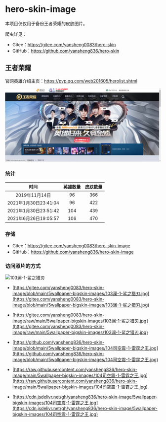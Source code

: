 # hero-skin-image

本项目仅仅用于备份王者荣耀的皮肤图片。

爬虫详见：

- Gitee：<https://gitee.com/yansheng0083/hero-skin>
- GitHub：<https://github.com/yansheng836/hero-skin>

## 王者荣耀

官网英雄介绍主页：<https://pvp.qq.com/web201605/herolist.shtml>

![1624789982833](assets/1624789982833.png)

### 统计

|         时间          | 英雄数量 | 皮肤数量 |
| :-------------------: | :------: | :------: |
|    2019年11月14日     |    96    |   366    |
| 2021年1月30日23:41:04 |    96    |   422    |
| 2021年1月30日23:51:42 |   104    |   439    |
| 2021年6月26日19:05:57 |   106    |   470    |

### 存储

- Gitee：<https://gitee.com/yansheng0083/hero-skin-image>
- GitHub：<https://github.com/yansheng836/hero-skin-image>

### 访问照片的方式

![103澜-1-鲨之猎刃](https://cdn.jsdelivr.net/gh/yansheng836/hero-skin-image/5wallpaper-bigskin-images/103%E6%BE%9C-1-%E9%B2%A8%E4%B9%8B%E7%8C%8E%E5%88%83.jpg)

- [https://gitee.com/yansheng0083/hero-skin-image/blob/main/5wallpaper-bigskin-images/103澜-1-鲨之猎刃.jpg](https://gitee.com/yansheng0083/hero-skin-image/blob/main/5wallpaper-bigskin-images/103澜-1-鲨之猎刃.jpg)
- [https://gitee.com/yansheng0083/hero-skin-image/raw/main/5wallpaper-bigskin-images/103澜-1-鲨之猎刃.jpg](https://gitee.com/yansheng0083/hero-skin-image/raw/main/5wallpaper-bigskin-images/103澜-1-鲨之猎刃.jpg)

- [https://github.com/yansheng836/hero-skin-image/blob/main/5wallpaper-bigskin-images/104司空震-1-雷霆之王.jpg](https://github.com/yansheng836/hero-skin-image/blob/main/5wallpaper-bigskin-images/104司空震-1-雷霆之王.jpg)
- [https://raw.githubusercontent.com/yansheng836/hero-skin-image/main/5wallpaper-bigskin-images/104司空震-1-雷霆之王.jpg](https://raw.githubusercontent.com/yansheng836/hero-skin-image/main/5wallpaper-bigskin-images/104司空震-1-雷霆之王.jpg)
- [https://cdn.jsdelivr.net/gh/yansheng836/hero-skin-image/5wallpaper-bigskin-images/104司空震-1-雷霆之王.jpg](https://cdn.jsdelivr.net/gh/yansheng836/hero-skin-image/5wallpaper-bigskin-images/104司空震-1-雷霆之王.jpg)


